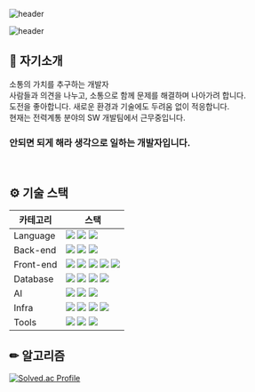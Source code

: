 ![header](https://capsule-render.vercel.app/api?type=venom&color=timeAuto&height=200&section=header&text=💡%20백엔드%20개발자%20강준규&fontSize=70&animation=twinkling&fontAlign=50)

![header](https://capsule-render.vercel.app/api?type=rect&color=auto&height=100&section=header&text=%20속도보다는%20방향을&fontSize=30&animation=fadeIn&fontAlign=70)

## 💬 자기소개
소통의 가치를 추구하는 개발자
<br/>
사람들과 의견을 나누고, 소통으로 함께 문제를 해결하며 나아가려 합니다.
<br/>
도전을 좋아합니다. 새로운 환경과 기술에도 두려움 없이 적응합니다.
<br/>
현재는 전력계통 분야의 SW 개발팀에서 근무중입니다.

### 안되면 되게 해라 생각으로 일하는 개발자입니다.

<!-- - Web, Application, AI, Opensource 서비스의 Backend 설계, 개발, 운영 경험<br/>
 - AmazonWebServices(AWS)를 활용한 서비스 배포 및 사용자 유치 경험<br/>
 - 서비스 초기 기획부터 개발, 운영까지 참여한 프로젝트 경험 -->

&nbsp;

## ⚙️ 기술 스택
|카테고리|스택|
| --- | --- |
| Language | <img src="https://img.shields.io/badge/Java-007396?style=flat-square&logo=java&logoColor=white"/> <img src="https://img.shields.io/badge/Python-3776AB?style=flat-square&logo=python&logoColor=white"/> <img src="https://img.shields.io/badge/JavaScript-F7DF1E?style=flat-square&logo=javascript&logoColor=black"/> |
| Back-end | <img src="https://img.shields.io/badge/SpringBoot-6DB33F?style=flat-square&logo=springboot&logoColor=white"/> <img src="https://img.shields.io/badge/Flask-000000?style=flat-square&logo=flask&logoColor=white"/> <img src="https://img.shields.io/badge/Django-092E20?style=flat-square&logo=django&logoColor=white"/> |
| Front-end | <img src="https://img.shields.io/badge/npm-CB3837?style=flat-square&logo=npm&logoColor=white"/>  <img src="https://img.shields.io/badge/React-61DAFB?style=flat-square&logo=react&logoColor=white"/> <img src="https://img.shields.io/badge/Vue-4FC08D?style=flat-square&logo=json&logoColor=white"/> <img src="https://img.shields.io/badge/HTML5-E34F26?style=flat-square&logo=html5&logoColor=white"/> <img src="https://img.shields.io/badge/CSS3-1572B6?style=flat-square&logo=css3&logoColor=white"/> |
| Database | <img src="https://img.shields.io/badge/MySQL-4479A1?style=flat-square&logo=mysql&logoColor=white"/> <img src="https://img.shields.io/badge/PostgreSQL-336791?style=flat-square&logo=postgresql&logoColor=white"/> <img src="https://img.shields.io/badge/Hibernate-59666C?style=flat-square&logo=hibernate&logoColor=white"/> <img src="https://img.shields.io/badge/Redis-DC382D?style=flat-square&logo=redis&logoColor=white"/>|
| AI | <img src="https://img.shields.io/badge/Python-3776AB?style=flat-square&logo=python&logoColor=white"> <img src="https://img.shields.io/badge/FastAPI-009688?style=flat-square&logo=fastapi&logoColor=white"> <img src="https://img.shields.io/badge/PyTorch-EE4C2C?style=flat-square&logo=pytorch&logoColor=white"> |
| Infra | <img src="https://img.shields.io/badge/AWS-232F3E?style=flat-square&logo=amazonaws&logoColor=white"/> <img src="https://img.shields.io/badge/Docker-2496ED?style=flat-square&logo=docker&logoColor=white"/> <img src="https://img.shields.io/badge/Jenkins-D24939?style=flat-square&logo=jenkins&logoColor=white"/> <img src="https://img.shields.io/badge/NGINX-009639?style=flat-square&logo=nginx&logoColor=white"/> |
| Tools | <img src="https://img.shields.io/badge/Notion-000000?style=flat-square&logo=notion&logoColor=white"/> <img src="https://img.shields.io/badge/GitLab-FC6D26?style=flat-square&logo=gitlab&logoColor=white"/> <img src="https://img.shields.io/badge/Jira-0052CC?style=flat-square&logo=jirasoftware&logoColor=white"/> |


## ✏ 알고리즘
[![Solved.ac Profile](http://mazassumnida.wtf/api/v2/generate_badge?boj=wnsrb933)](https://solved.ac/wnsrb933/)

<!-- [![Solved.ac 프로필](http://mazassumnida.wtf/api/mini/generate_badge?boj=wnsrb933)](https://solved.ac/wnsrb933) -->

<!--
**kangjunkyu/kangjunkyu** is a ✨ _special_ ✨ repository because its `README.md` (this file) appears on your GitHub profile.

Here are some ideas to get you started:

- 🔭 I’m currently working on ...
- 🌱 I’m currently learning ...
- 👯 I’m looking to collaborate on ...
- 🤔 I’m looking for help with ...
- 💬 Ask me about ...
- 📫 How to reach me: ...
- 😄 Pronouns: ...
- ⚡ Fun fact: ...
-->
